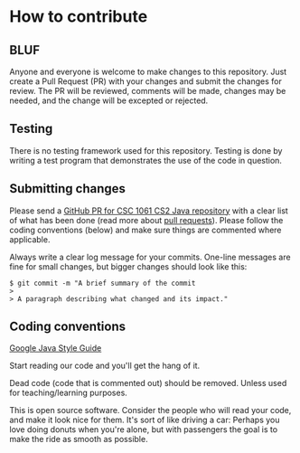 # How to contribute

## BLUF

Anyone and everyone is welcome to make changes to this repository. Just create a Pull Request (PR) with your changes and submit the changes for review. The PR will be reviewed, comments will be made, changes may be needed, and the change will be excepted or rejected.

## Testing

There is no testing framework used for this repository. Testing is done by writing a test program that demonstrates the use of the code in question.

## Submitting changes

Please send a [GitHub PR for CSC 1061 CS2 Java repository](https://github.com/PatrickMcDougle/CSC-1061-CS2-Java/pulls) with a clear list of what has been done (read more about [pull requests](http://help.github.com/pull-requests/)). Please follow the coding conventions (below) and make sure things are commented where applicable.

Always write a clear log message for your commits. One-line messages are fine for small changes, but bigger changes should look like this:

    $ git commit -m "A brief summary of the commit
    >
    > A paragraph describing what changed and its impact."

## Coding conventions

[Google Java Style Guide](https://google.github.io/styleguide/javaguide.html)

Start reading our code and you'll get the hang of it.

Dead code (code that is commented out) should be removed. Unless used for teaching/learning purposes.

This is open source software. Consider the people who will read your code, and make it look nice for them. It's sort of like driving a car: Perhaps you love doing donuts when you're alone, but with passengers the goal is to make the ride as smooth as possible.
